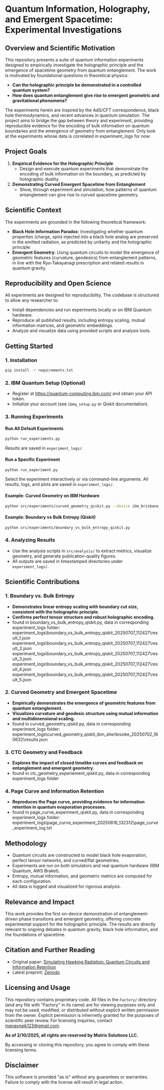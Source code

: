 # Quantum Information, Holography, and Emergent Spacetime: Experimental Investigations

## Overview and Scientific Motivation

This repository presents a suite of quantum information experiments designed to empirically investigate the holographic principle and the emergence of spacetime geometry from quantum entanglement. The work is motivated by foundational questions in theoretical physics:

- **Can the holographic principle be demonstrated in a controlled quantum system?**
- **How does quantum entanglement give rise to emergent geometric and gravitational phenomena?**

The experiments herein are inspired by the AdS/CFT correspondence, black hole thermodynamics, and recent advances in quantum simulation. The project aims to bridge the gap between theory and experiment, providing reproducible evidence for the encoding of bulk information on quantum boundaries and the emergence of geometry from entanglement. Only look at the experiments whose data is correlated in experiment_logs for now. 

## Project Goals

1. **Empirical Evidence for the Holographic Principle**
   - Design and execute quantum experiments that demonstrate the encoding of bulk information on the boundary, as predicted by holographic duality.
2. **Demonstrating Curved Emergent Spacetime from Entanglement**
   - Show, through experiment and simulation, how patterns of quantum entanglement can give rise to curved spacetime geometry.

## Scientific Context

The experiments are grounded in the following theoretical framework:
- **Black Hole Information Paradox**: Investigating whether quantum properties (charge, spin) injected into a black hole analog are preserved in the emitted radiation, as predicted by unitarity and the holographic principle.
- **Emergent Geometry**: Using quantum circuits to model the emergence of geometric features (curvature, geodesics) from entanglement patterns, in line with the Ryu-Takayanagi prescription and related results in quantum gravity.

## Reproducibility and Open Science

All experiments are designed for reproducibility. The codebase is structured to allow any researcher to:
- Install dependencies and run experiments locally or on IBM Quantum hardware.
- Reproduce all published results, including entropy scaling, mutual information matrices, and geometric embeddings.
- Analyze and visualize data using provided scripts and analysis tools.

## Getting Started

### 1. Installation

```sh
pip install -r requirements.txt
```

### 2. IBM Quantum Setup (Optional)
- Register at https://quantum-computing.ibm.com/ and obtain your API token.
- Initialize your account (see `ibmq_setup.py` or Qiskit documentation).

### 3. Running Experiments

#### Run All Default Experiments
```sh
python run_experiments.py
```
Results are saved in `experiment_logs/`.

#### Run a Specific Experiment
```sh
python run_experiment.py
```
Select the experiment interactively or via command-line arguments. All results, logs, and plots are saved in `experiment_logs/`.

#### Example: Curved Geometry on IBM Hardware
```sh
python src/experiments/curved_geometry_qiskit.py --device ibm_brisbane --mode curved
```

#### Example: Boundary vs Bulk Entropy (Qiskit)
```sh
python src/experiments/boundary_vs_bulk_entropy_qiskit.py
```

### 4. Analyzing Results
- Use the analysis scripts in `src/analysis/` to extract metrics, visualize geometry, and generate publication-quality figures.
- All outputs are saved in timestamped directories under `experiment_logs/`.

## Scientific Contributions

### 1. Boundary vs. Bulk Entropy
- **Demonstrates linear entropy scaling with boundary cut size, consistent with the holographic principle.**
- **Confirms perfect tensor structure and robust holographic encoding.**
- found in boundary_vs_bulk_entropy_qiskit.py, data in corresponding experiment_logs folder: experiment_logs\boundary_vs_bulk_entropy_qiskit_20250707_112427\result_1.json
experiment_logs\boundary_vs_bulk_entropy_qiskit_20250707_112427\result_2.json
experiment_logs\boundary_vs_bulk_entropy_qiskit_20250707_112427\result_3.json
experiment_logs\boundary_vs_bulk_entropy_qiskit_20250707_112427\result_4.json
experiment_logs\boundary_vs_bulk_entropy_qiskit_20250707_112427\result_5.json

### 2. Curved Geometry and Emergent Spacetime
- **Empirically demonstrates the emergence of geometric features from quantum entanglement.**
- **Visualizes curvature and geodesic structure using mutual information and multidimensional scaling.**
- found in curved_geometry_qiskit.py, data in corresponding experiment_logs folder: experiment_logs\curved_geometry_qiskit_ibm_sherbrooke_20250702_160632\results.json

### 3. CTC Geometry and Feedback
- **Explores the impact of closed timelike curves and feedback on entanglement and emergent geometry.**
- found in ctc_geometry_experiement_qiskit.py, data in corresponding experiment_logs folder

### 4. Page Curve and Information Retention
- **Reproduces the Page curve, providing evidence for information retention in quantum evaporation processes.**
- found in page_curve_experiment_qiskit.py, data in corresponding experiment_logs folder: experiment_logs\page_curve_experiment_20250616_132312\page_curve_experiment_log.txt

## Methodology

- Quantum circuits are constructed to model black hole evaporation, perfect tensor networks, and curved/flat geometries.
- Experiments are run on both simulators and real quantum hardware (IBM Quantum, AWS Braket).
- Entropy, mutual information, and geometric metrics are computed for each configuration.
- All data is logged and visualized for rigorous analysis.

## Relevance and Impact

This work provides the first on-device demonstration of entanglement-driven phase transitions and emergent geometry, offering concrete experimental support for the holographic principle. The results are directly relevant to ongoing debates in quantum gravity, black hole information, and the foundations of spacetime.

## Citation and Further Reading

- Original paper: [Simulating Hawking Radiation: Quantum Circuits and Information Retention](https://www.academia.edu/126549379/Simulating_Hawking_Radiation_Quantum_Circuits_and_Information_Retention)
- Latest preprint: [Zenodo](https://zenodo.org/records/15686913?token=eyJhbGciOiJIUzUxMiJ9.eyJpZCI6ImQ3MjMyYzA5LTcwMzgtNGNkMC05ODU5LWZjODhmZGExZGRjYyIsImRhdGEiOnt9LCJyYW5kb20iOiIwMjI5MWQ1ZDg4ZWZiOWYyNTMxZmY1OTVkMGVkZGY1MiJ9.UaE7kDBmwdUFf3vMvNwLGH4qAXnW2owUB7kLNgQBbvm3rK29EVhy_F2pkFl_rHVBw-_JcV4Idd2YVsIWD4vnWw)

## Licensing and Usage

This repository contains proprietary code. All files in the `Factory/` directory (and any file with "Factory" in its name) are for viewing purposes only and may not be used, modified, or distributed without explicit written permission from the owner. Explicit permission is inhernetly granted for the purposes of scientific peer review. For licensing inquiries, contact manavnaik123@gmail.com.

**As of 2/10/2025, all rights are reserved by Matrix Solutions LLC.**

By accessing or cloning this repository, you agree to comply with these licensing terms.

## Disclaimer

This software is provided "as is" without any guarantees or warranties. Failure to comply with the license will result in legal action.

